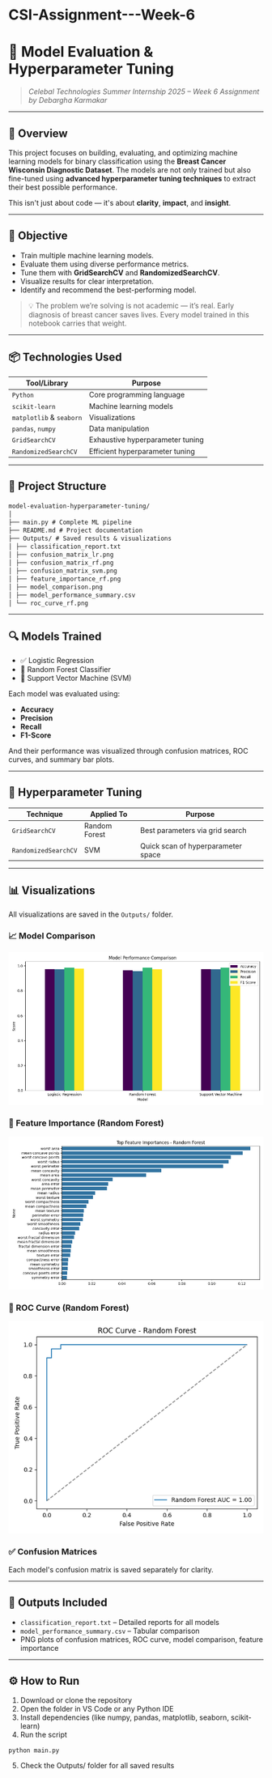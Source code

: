 # CSI-Assignment---Week-6


# 🚀 Model Evaluation & Hyperparameter Tuning  
> _Celebal Technologies Summer Internship 2025 – Week 6 Assignment by Debargha Karmakar_

---

## 🧠 Overview

This project focuses on building, evaluating, and optimizing machine learning models for binary classification using the **Breast Cancer Wisconsin Diagnostic Dataset**. The models are not only trained but also fine-tuned using **advanced hyperparameter tuning techniques** to extract their best possible performance.

This isn't just about code — it's about **clarity**, **impact**, and **insight**.

---

## 🎯 Objective

- Train multiple machine learning models.
- Evaluate them using diverse performance metrics.
- Tune them with **GridSearchCV** and **RandomizedSearchCV**.
- Visualize results for clear interpretation.
- Identify and recommend the best-performing model.

> 💡 The problem we’re solving is not academic — it’s real. Early diagnosis of breast cancer saves lives. Every model trained in this notebook carries that weight.

---

## 📦 Technologies Used

| Tool/Library          | Purpose                          |
|----------------------|----------------------------------|
| `Python`             | Core programming language        |
| `scikit-learn`       | Machine learning models          |
| `matplotlib` & `seaborn` | Visualizations               |
| `pandas`, `numpy`    | Data manipulation                |
| `GridSearchCV`       | Exhaustive hyperparameter tuning |
| `RandomizedSearchCV` | Efficient hyperparameter tuning  |

---

## 📂 Project Structure
```
model-evaluation-hyperparameter-tuning/
│
├── main.py # Complete ML pipeline
├── README.md # Project documentation
├── Outputs/ # Saved results & visualizations
│ ├── classification_report.txt
│ ├── confusion_matrix_lr.png
│ ├── confusion_matrix_rf.png
│ ├── confusion_matrix_svm.png
│ ├── feature_importance_rf.png
│ ├── model_comparison.png
│ ├── model_performance_summary.csv
│ └── roc_curve_rf.png
```

---

## 🔍 Models Trained

- ✅ Logistic Regression
- 🌲 Random Forest Classifier
- 💠 Support Vector Machine (SVM)

Each model was evaluated using:

- **Accuracy**
- **Precision**
- **Recall**
- **F1-Score**

And their performance was visualized through confusion matrices, ROC curves, and summary bar plots.

---

## 🧪 Hyperparameter Tuning

| Technique         | Applied To        | Purpose                            |
|------------------|-------------------|------------------------------------|
| `GridSearchCV`   | Random Forest     | Best parameters via grid search    |
| `RandomizedSearchCV` | SVM           | Quick scan of hyperparameter space |

---

## 📊 Visualizations

All visualizations are saved in the `Outputs/` folder.

### 📈 Model Comparison
![Model Comparison](Outputs/model_comparison.png)

### 🧬 Feature Importance (Random Forest)
![Feature Importance](Outputs/feature_importance_rf.png)

### 🧪 ROC Curve (Random Forest)
![ROC Curve](Outputs/roc_curve_rf.png)

### ✅ Confusion Matrices
Each model's confusion matrix is saved separately for clarity.

---

## 📁 Outputs Included

- `classification_report.txt` – Detailed reports for all models
- `model_performance_summary.csv` – Tabular comparison
- PNG plots of confusion matrices, ROC curve, model comparison, feature importance

---


## ⚙️ How to Run

1. Download or clone the repository  
2. Open the folder in VS Code or any Python IDE  
3. Install dependencies (like numpy,
pandas,
matplotlib,
seaborn,
scikit-learn)  
4. Run the script
```
python main.py
```
5. Check the Outputs/ folder for all saved results




